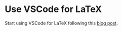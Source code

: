 # Use VSCode for LaTeX

Start using VSCode for LaTeX following this [blog post](https://kerems.blog/posts/200916-use-vscode-for-latex/).
